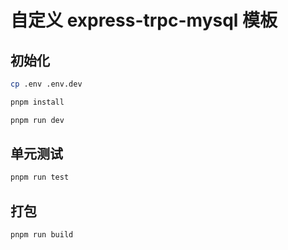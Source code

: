# 自定义 express-trpc-mysql 模板

## 初始化

```sh
cp .env .env.dev

pnpm install

pnpm run dev
```

## 单元测试

```sh
pnpm run test
```

## 打包

```sh
pnpm run build
```
